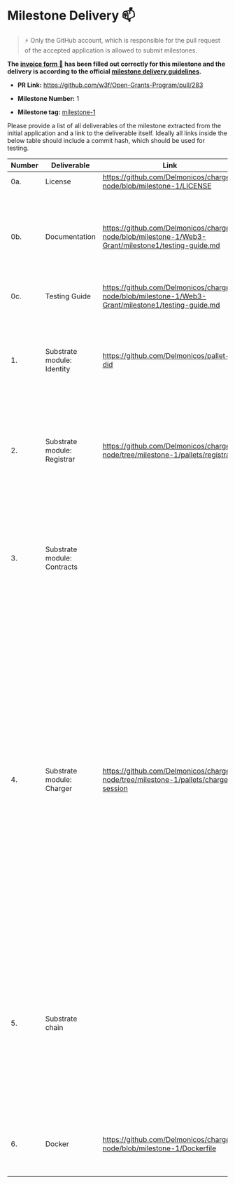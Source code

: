 # Milestone Delivery :mailbox:

> ⚡ Only the GitHub account, which is responsible for the pull request of the accepted application is allowed to submit milestones. 
> 

**The [invoice form :pencil:](https://forms.gle/8Wx7nxtq8fKrsuEz8) has been filled out correctly for this milestone and the delivery is according to the official [milestone delivery guidelines](https://github.com/w3f/General-Grants-Program/blob/master/grants/milestone-deliverables-guidelines.md).** 

* **PR Link:** <https://github.com/w3f/Open-Grants-Program/pull/283> 

* **Milestone Number:** 1

* **Milestone tag:** [milestone-1](https://github.com/Delmonicos/charger-node/tree/milestone-1)

Please provide a list of all deliverables of the milestone extracted from the initial application and a link to the deliverable itself. Ideally all links inside the below table should include a commit hash, which should be used for testing.

| Number | Deliverable | Link | Notes |
| ------------- | ------------- | ------------- | ------------- |
| 0a. | License | https://github.com/Delmonicos/charger-node/blob/milestone-1/LICENSE | Apache 2.0 |  
| 0b. | Documentation | https://github.com/Delmonicos/charger-node/blob/milestone-1/Web3-Grant/milestone1/testing-guide.md | The testing guide describes what has been developed in this milestone and how to test it. |
| 0c. | Testing Guide | https://github.com/Delmonicos/charger-node/blob/milestone-1/Web3-Grant/milestone1/testing-guide.md | The code has unit-test. | 
| 1. | Substrate module: Identity | https://github.com/Delmonicos/pallet-did | We have integrated the Did module identity to support users identities and chargers identities.  |
| 2. | Substrate module: Registrar | https://github.com/Delmonicos/charger-node/tree/milestone-1/pallets/registrar | We have integrated the registrar module to verify that chargers have account chargers.| 
| 3. | Substrate module: Contracts |  | Integrate [Contracts](https://github.com/paritytech/substrate/tree/master/frame/contracts) module in order to support Ink! smart contracts. Smart Contracts will be used to implement flexible and scalable tariff schemes. | 
| 4. | Substrate module: Charger | https://github.com/Delmonicos/charger-node/tree/milestone-1/pallets/charge-session | We have created a Substrate module (pallet) that is connected to the charger interface and thats collects charging sessions information. At this stage, the module only listens to events coming from the charger and collect data coming from the charger. The Off-Chain worker architecture is used to interact with the charger hardware. We only simulate the hardware at this stage. |
| 5. | Substrate chain | | Modules Identity and Charger of our custom chain interact so that the information of who has accepted and completed a charging session is stored on the chain, signed by the charging station and by the user. |
| 6. | Docker | https://github.com/Delmonicos/charger-node/blob/milestone-1/Dockerfile | The dockerfile build and starts the node in development mode. |
